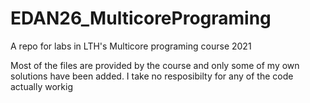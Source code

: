 # EDAN26_MulticorePrograming
A repo for labs in LTH's Multicore programing course 2021

Most of the files are provided by the course and only some of my own solutions have been added.
I take no resposibilty for any of the code actually workig
